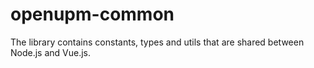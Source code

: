 # openupm-common

The library contains constants, types and utils that are shared between Node.js and Vue.js.
